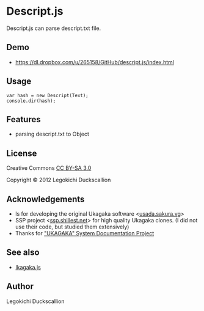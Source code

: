 Descript.js
======================
  Descript.js can parse descript.txt file.

Demo
----------
* https://dl.dropbox.com/u/265158/GitHub/descript.js/index.html

Usage
----------
    var hash = new Descript(Text);
    console.dir(hash);

Features
----------------
* parsing descript.txt to Object

License
----------
Creative Commons [CC BY-SA 3.0](http://creativecommons.org/licenses/by-sa/3.0/)

Copyright &copy; 2012 Legokichi Duckscallion

Acknowledgements
----------
* ls for developing the original Ukagaka software <[usada.sakura.vg](http://usada.sakura.vg/)>
* SSP project <[ssp.shillest.net](http://ssp.shillest.net/)> for high quality Ukagaka clones. (I did not use their code, but studied them extensively)
* Thanks for ["UKAGAKA" System Documentation Project](http://code.google.com/p/ukadoc/)

See also
----------
* [Ikagaka.js](https://github.com/legokichi/ikagaka.js/)

Author
----------
Legokichi Duckscallion